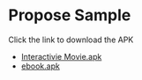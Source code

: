 # Propose Sample
Click the link to download the APK
 - [Interactivie Movie.apk](https://github.com/muabe/Minor-League/raw/master/file/sample/Interactive_movie.apk)
 - [ebook.apk](https://github.com/muabe/Minor-League/raw/master/file/sample/ebook.apk)
